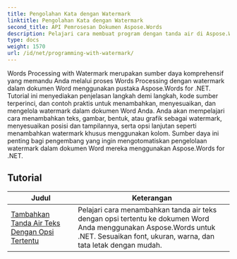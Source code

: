 ```yaml
---
title: Pengolahan Kata dengan Watermark
linktitle: Pengolahan Kata dengan Watermark
second_title: API Pemrosesan Dokumen Aspose.Words
description: Pelajari cara membuat program dengan tanda air di Aspose.Words untuk .NET. Pelajari cara menambahkan tanda air pada teks atau gambar, menyesuaikan tampilannya, menempatkannya di halaman, dan banyak lagi dengan tutorial langkah demi langkah dan contoh kode C#.
type: docs
weight: 1570
url: /id/net/programming-with-watermark/
---
```

Words Processing with Watermark merupakan sumber daya komprehensif yang memandu Anda melalui proses Words Processing dengan watermark dalam dokumen Word menggunakan pustaka Aspose.Words for .NET. Tutorial ini menyediakan penjelasan langkah demi langkah, kode sumber terperinci, dan contoh praktis untuk menambahkan, menyesuaikan, dan mengelola watermark dalam dokumen Word Anda. Anda akan mempelajari cara menambahkan teks, gambar, bentuk, atau grafik sebagai watermark, menyesuaikan posisi dan tampilannya, serta opsi lanjutan seperti menambahkan watermark khusus menggunakan kolom. Sumber daya ini penting bagi pengembang yang ingin mengotomatiskan pengelolaan watermark dalam dokumen Word mereka menggunakan Aspose.Words for .NET.

 ## Tutorial
| Judul | Keterangan |
| --- | --- |
| [Tambahkan Tanda Air Teks Dengan Opsi Tertentu](./add-text-watermark-with-specific-options/) | Pelajari cara menambahkan tanda air teks dengan opsi tertentu ke dokumen Word Anda menggunakan Aspose.Words untuk .NET. Sesuaikan font, ukuran, warna, dan tata letak dengan mudah. |